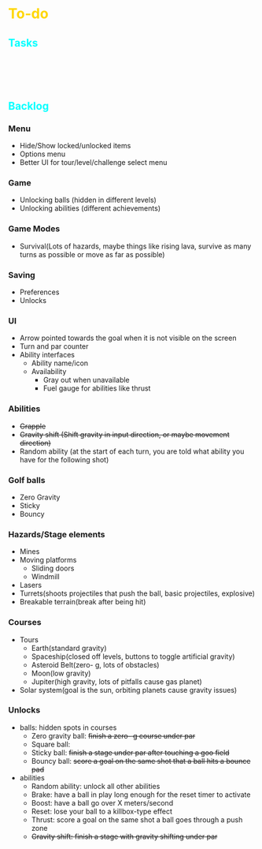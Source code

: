 # <span style = "color:gold">To-do</span>

## <span style = "color:cyan">Tasks</span>
### 


<br><br><br>

## <span style = "color:cyan">Backlog</span>

### Menu
- Hide/Show locked/unlocked items
- Options menu
- Better UI for tour/level/challenge select menu

### Game
- Unlocking balls (hidden in different levels)
- Unlocking abilities (different achievements)

### Game Modes
- Survival(Lots of hazards, maybe things like rising lava, survive as many turns as possible
or move as far as possible)

### Saving
- Preferences
- Unlocks

### UI
- Arrow pointed towards the goal when it is not visible on the screen
- Turn and par counter
- Ability interfaces
	- Ability name/icon
	- Availability
		- Gray out when unavailable
		- Fuel gauge for abilities like thrust

### Abilities
- ~~Grapple~~
- ~~Gravity shift (Shift gravity in input direction, or maybe movement direction)~~
- Random ability (at the start of each turn, you are told what ability you have for the following shot)

### Golf balls
- Zero Gravity
- Sticky
- Bouncy

### Hazards/Stage elements
- Mines
- Moving platforms
	- Sliding doors
	- Windmill
- Lasers
- Turrets(shoots projectiles that push the ball, basic projectiles, explosive)
- Breakable terrain(break after being hit)

### Courses
- Tours
	- Earth(standard gravity)
	- Spaceship(closed off levels, buttons to toggle artificial gravity)
	- Asteroid Belt(zero- g, lots of obstacles)
	- Moon(low gravity)
	- Jupiter(high gravity, lots of pitfalls cause gas planet)
- Solar system(goal is the sun, orbiting planets cause gravity issues)

### Unlocks
- balls: hidden spots in courses
	- Zero gravity ball: ~~finish a zero- g course under par~~
	- Square ball: 
	- Sticky ball: ~~finish a stage under par after touching a goo field~~
	- Bouncy ball: ~~score a goal on the same shot that a ball hits a bounce pad~~
- abilities
	- Random ability: unlock all other abilities
	- Brake: have a ball in play long enough for the reset timer to activate
	- Boost: have a ball go over X meters/second
	- Reset: lose your ball to a killbox-type effect
	- Thrust: score a goal on the same shot a ball goes through a push zone
	- ~~Gravity shift: finish a stage with gravity shifting under par~~